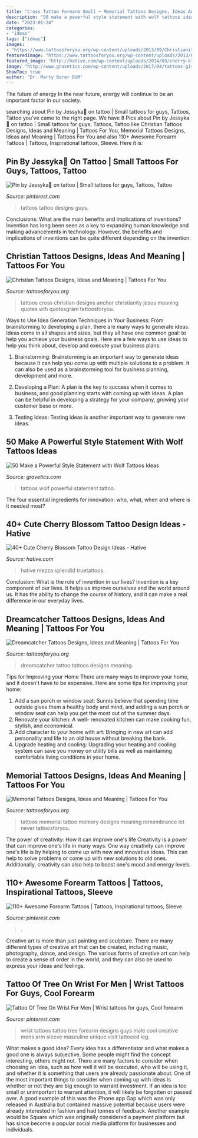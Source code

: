 ```yaml
---
title: "Cross Tattoo Forearm Small ~ Memorial Tattoos Designs, Ideas And Meaning"
description: "50 make a powerful style statement with wolf tattoos ideas"
date: "2023-01-24"
categories:
- "ideas"
tags: ["ideas"]
images:
- "https://www.tattoosforyou.org/wp-content/uploads/2013/09/Christianity-Tattoos.jpg"
featuredImage: "https://www.tattoosforyou.org/wp-content/uploads/2013/09/Christianity-Tattoos.jpg"
featured_image: "http://hative.com/wp-content/uploads/2014/03/cherry-blossom-tattoos/38-cherry-blossom-and-butterfly-arm.jpg"
image: "http://www.gravetics.com/wp-content/uploads/2017/04/tattoos-girlswithtattoos-blackandgreytattoo-wolftattoos-skateboarder-tattoo.jpg"
ShowToc: true
author: "Dr. Marty Borer DVM"
---
```



The future of energy
In the near future, energy will continue to be an important factor in our society.

	

		
searching about Pin by Jessyka🌻 on tattoo | Small tattoos for guys, Tattoos, Tattoo you've came to the right page. We have 8 Pics about Pin by Jessyka🌻 on tattoo | Small tattoos for guys, Tattoos, Tattoo like Christian Tattoos Designs, Ideas and Meaning | Tattoos For You, Memorial Tattoos Designs, Ideas and Meaning | Tattoos For You and also 110+ Awesome Forearm Tattoos | Tattoos, Inspirational tattoos, Sleeve. Here it is:
		
    
## Pin By Jessyka🌻 On Tattoo | Small Tattoos For Guys, Tattoos, Tattoo

<img loading=lazy src="https://i.pinimg.com/736x/e1/b8/cb/e1b8cb80973d7d36a3c845ccdcb0dd93.jpg" onerror="this.onerror=null;this.src='https://tse4.mm.bing.net/th?id=OIP.nZlM8h1FADBPWuHQSAXxWgHaJ3&amp;pid=15.1';" alt="Pin by Jessyka🌻 on tattoo | Small tattoos for guys, Tattoos, Tattoo">

_Source: pinterest.com_

>tattoos tattoo designs guys. 

	

Conclusions: What are the main benefits and implications of inventions?
Invention has long been seen as a key to expanding human knowledge and making advancements in technology. However, the benefits and implications of inventions can be quite different depending on the invention.

    
## Christian Tattoos Designs, Ideas And Meaning | Tattoos For You

<img loading=lazy src="https://www.tattoosforyou.org/wp-content/uploads/2013/09/Christianity-Tattoos.jpg" onerror="this.onerror=null;this.src='https://tse4.mm.bing.net/th?id=OIP.xornkHmuGCjpIxNNDR4dQgHaJ6&amp;pid=15.1';" alt="Christian Tattoos Designs, Ideas and Meaning | Tattoos For You">

_Source: tattoosforyou.org_

>tattoos cross christian designs anchor christianity jesus meaning quotes wth quotesgram tattoosforyou. 

	

Ways to Use Idea Generation Techniques in Your Business: From brainstorming to developing a plan, there are many ways to generate ideas.
Ideas come in all shapes and sizes, but they all have one common goal: to help you achieve your business goals. Here are a few ways to use ideas to help you think about, develop and execute your business plans:
1. Brainstorming: Brainstorming is an important way to generate ideas because it can help you come up with multiple solutions to a problem. It can also be used as a brainstorming tool for business planning, development and more.

2. Developing a Plan: A plan is the key to success when it comes to business, and good planning starts with coming up with ideas. A plan can be helpful in developing a strategy for your company, growing your customer base or more.

3. Testing Ideas: Testing ideas is another important way to generate new ideas.

    
## 50 Make A Powerful Style Statement With Wolf Tattoos Ideas

<img loading=lazy src="http://www.gravetics.com/wp-content/uploads/2017/04/tattoos-girlswithtattoos-blackandgreytattoo-wolftattoos-skateboarder-tattoo.jpg" onerror="this.onerror=null;this.src='https://tse4.mm.bing.net/th?id=OIP.DhmfFc6i9Mg9saPg-f51TQHaHa&amp;pid=15.1';" alt="50 Make a Powerful Style Statement with Wolf Tattoos Ideas">

_Source: gravetics.com_

>tattoos wolf powerful statement tattoo. 

	

The four essential ingredients for innovation: who, what, when and where is it needed most?
 

    
## 40+ Cute Cherry Blossom Tattoo Design Ideas - Hative

<img loading=lazy src="http://hative.com/wp-content/uploads/2014/03/cherry-blossom-tattoos/38-cherry-blossom-and-butterfly-arm.jpg" onerror="this.onerror=null;this.src='https://tse1.mm.bing.net/th?id=OIP.pvgGzzH6Ktm9W2vVqrPTmQHaNE&amp;pid=15.1';" alt="40+ Cute Cherry Blossom Tattoo Design Ideas - Hative">

_Source: hative.com_

>hative mezza splendid truetattoos. 

	

Conclusion: What is the role of invention in our lives?
Invention is a key component of our lives. It helps us improve ourselves and the world around us. It has the ability to change the course of history, and it can make a real difference in our everyday lives.

    
## Dreamcatcher Tattoos Designs, Ideas And Meaning | Tattoos For You

<img loading=lazy src="https://www.tattoosforyou.org/wp-content/uploads/2013/09/Small-Dreamcatcher-Tattoo.jpg" onerror="this.onerror=null;this.src='https://tse2.mm.bing.net/th?id=OIP.Q6AV3ULSeOHsuD5KJxDu1AHaLE&amp;pid=15.1';" alt="Dreamcatcher Tattoos Designs, Ideas and Meaning | Tattoos For You">

_Source: tattoosforyou.org_

>dreamcatcher tattoo tattoos designs meaning. 

	

Tips for Improving your Home
There are many ways to improve your home, and it doesn't have to be expensive. Here are some tips for improving your home: 
1. Add a sun porch or window seat: Sunnis believe that spending time outside gives them a healthy body and mind, and adding a sun porch or window seat can help you get the most out of the summer days. 
2. Renovate your kitchen: A well- renovated kitchen can make cooking fun, stylish, and economical. 
3. Add character to your home with art: Bringing in new art can add personality and life to an old house without breaking the bank. 
4. Upgrade heating and cooling: Upgrading your heating and cooling system can save you money on utility bills as well as maintaining comfortable living conditions in your home.

    
## Memorial Tattoos Designs, Ideas And Meaning | Tattoos For You

<img loading=lazy src="http://www.tattoosforyou.org/wp-content/uploads/2013/09/In-Memory-of-Tattoo.jpg" onerror="this.onerror=null;this.src='https://tse4.mm.bing.net/th?id=OIP.MwiH3Ztx4m-pMPYShkH9EwHaJ3&amp;pid=15.1';" alt="Memorial Tattoos Designs, Ideas and Meaning | Tattoos For You">

_Source: tattoosforyou.org_

>tattoos memorial tattoo memory designs meaning remembrance let never tattoosforyou. 

	

The power of creativity: How it can improve one's life
Creativity is a power that can improve one's life in many ways. One way creativity can improve one's life is by helping to come up with new and innovative ideas. This can help to solve problems or come up with new solutions to old ones. Additionally, creativity can also help to boost one's mood and energy levels.

    
## 110+ Awesome Forearm Tattoos | Tattoos, Inspirational Tattoos, Sleeve

<img loading=lazy src="https://i.pinimg.com/736x/17/9e/40/179e4080e9edcaa8c88bf2090c351d3c.jpg" onerror="this.onerror=null;this.src='https://tse2.mm.bing.net/th?id=OIP.tNKdCLUdfnOP1UzVE1r1-wDOEv&amp;pid=15.1';" alt="110+ Awesome Forearm Tattoos | Tattoos, Inspirational tattoos, Sleeve">

_Source: pinterest.com_

>. 

	

Creative art is more than just painting and sculpture. There are many different types of creative art that can be created, including music, photography, dance, and design. The various forms of creative art can help to create a sense of order in the world, and they can also be used to express your ideas and feelings.

    
## Tattoo Of Tree On Wrist For Men | Wrist Tattoos For Guys, Cool Forearm

<img loading=lazy src="https://i.pinimg.com/736x/71/79/de/7179de9870caf22ff360604fe41ca1ce.jpg" onerror="this.onerror=null;this.src='https://tse2.mm.bing.net/th?id=OIP.pPrlkuAPDjQEECTADf2foAAAAA&amp;pid=15.1';" alt="Tattoo Of Tree On Wrist For Men | Wrist tattoos for guys, Cool forearm">

_Source: pinterest.com_

>wrist tattoos tattoo tree forearm designs guys male cool creative mens arm sleeve masculine unique visit tattooed leg. 

	

What makes a good idea?
Every idea has a differentiator and what makes a good one is always subjective. Some people might find the concept interesting, others might not. There are many factors to consider when choosing an idea, such as how well it will be executed, who will be using it, and whether it is something that users are already passionate about. 
One of the most important things to consider when coming up with ideas is whether or not they are big enough to warrant investment. If an idea is too small or unimportant to warrant attention, it will likely be forgotten or passed over. A good example of this was the iPhone app Gap which was only released in Australia but contained massive potential because users were already interested in fashion and had tonnes of feedback. Another example would be Square which was originally considered a payment platform but has since become a popular social media platform for businesses and individuals.

